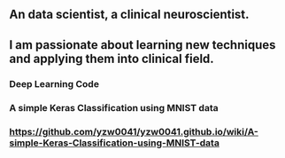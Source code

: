 ## An data scientist, a clinical neuroscientist. 
## I am passionate about learning new techniques and applying them into clinical field.

### Deep Learning Code
### A simple Keras Classification using MNIST data
### https://github.com/yzw0041/yzw0041.github.io/wiki/A-simple-Keras-Classification-using-MNIST-data




